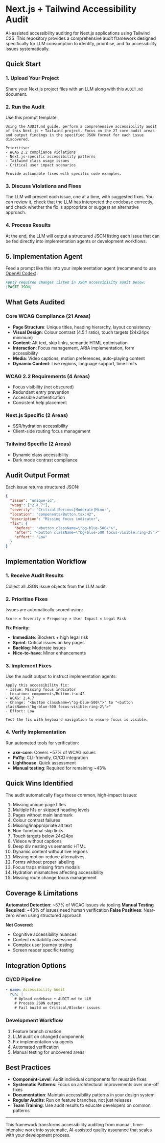 # Next.js + Tailwind Accessibility Audit

AI-assisted accessibility auditing for Next.js applications using Tailwind CSS. This repository provides a comprehensive audit framework designed specifically for LLM consumption to identify, prioritise, and fix accessibility issues systematically.

## Quick Start

### 1. Upload Your Project

Share your Next.js project files with an LLM along with this `AUDIT.md` document.

### 2. Run the Audit

Use this prompt template:

```
Using the AUDIT.md guide, perform a comprehensive accessibility audit of this Next.js + Tailwind project. Focus on the 27 core audit areas and output findings in the specified JSON format for each issue discovered.

Prioritise:
- WCAG 2.2 compliance violations
- Next.js-specific accessibility patterns
- Tailwind class usage issues
- Critical user impact scenarios

Provide actionable fixes with specific code examples.
```

### 3. Discuss Violations and Fixes

The LLM will present each issue, one at a time, with suggested fixes. You can review it, check that the LLM has interpreted the codebase correctly, and check whether the fix is appropriate or suggest an alternative approach.

### 4. Process Results

At the end, the LLM will output a structured JSON listing each issue that can be fed directly into implementation agents or development workflows.

## 5. Implementation Agent

Feed a prompt like this into your implementation agent (recommend to use [OpenAI Codex](https://openai.com/index/introducing-codex/)):

```markdown
Apply required changes listed in JSON accessibility audit below:
[PASTE JSON]
```

## What Gets Audited

### Core WCAG Compliance (21 Areas)

- **Page Structure**: Unique titles, heading hierarchy, layout consistency
- **Visual Design**: Colour contrast (4.5:1 ratio), touch targets (24x24px minimum)
- **Content**: Alt text, skip links, semantic HTML optimisation
- **Interaction**: Focus management, ARIA implementation, form accessibility
- **Media**: Video captions, motion preferences, auto-playing content
- **Dynamic Content**: Live regions, language support, time limits

### WCAG 2.2 Requirements (4 Areas)

- Focus visibility (not obscured)
- Redundant entry prevention
- Accessible authentication
- Consistent help placement

### Next.js Specific (2 Areas)

- SSR/hydration accessibility
- Client-side routing focus management

### Tailwind Specific (2 Areas)

- Dynamic class accessibility
- Dark mode contrast compliance

## Audit Output Format

Each issue returns structured JSON:

```json
{
  "issue": "unique-id",
  "wcag": ["2.4.7"],
  "severity": "Critical|Serious|Moderate|Minor",
  "location": "components/Button.tsx:42",
  "description": "Missing focus indicator",
  "fix": {
    "before": "<button className=\"bg-blue-500\">",
    "after": "<button className=\"bg-blue-500 focus-visible:ring-2\">",
    "effort": "Low"
  }
}
```

## Implementation Workflow

### 1. Receive Audit Results

Collect all JSON issue objects from the LLM audit.

### 2. Prioritise Fixes

Issues are automatically scored using:

```
Score = Severity × Frequency × User Impact × Legal Risk
```

**Fix Priority:**

- **Immediate**: Blockers + high legal risk
- **Sprint**: Critical issues on key pages
- **Backlog**: Moderate issues
- **Nice-to-have**: Minor enhancements

### 3. Implement Fixes

Use the audit output to instruct implementation agents:

```
Apply this accessibility fix:
- Issue: Missing focus indicator
- Location: components/Button.tsx:42
- WCAG: 2.4.7
- Change: "<button className=\"bg-blue-500\">" to "<button className=\"bg-blue-500 focus-visible:ring-2\">"
- Effort: Low

Test the fix with keyboard navigation to ensure focus is visible.
```

### 4. Verify Implementation

Run automated tools for verification:

- **axe-core**: Covers ~57% of WCAG issues
- **Pa11y**: CLI-friendly, CI/CD integration
- **Lighthouse**: Quick assessment
- **Manual testing**: Required for remaining ~43%

## Quick Wins Identified

The audit automatically flags these common, high-impact issues:

1. Missing unique page titles
2. Multiple h1s or skipped heading levels
3. Pages without main landmark
4. Colour contrast failures
5. Missing/inappropriate alt text
6. Non-functional skip links
7. Touch targets below 24x24px
8. Videos without captions
9. Deep div nesting vs semantic HTML
10. Dynamic content without live regions
11. Missing motion-reduce alternatives
12. Forms without proper labelling
13. Focus traps missing from modals
14. Hydration mismatches affecting accessibility
15. Missing route change focus management

## Coverage & Limitations

**Automated Detection**: ~57% of WCAG issues via tooling
**Manual Testing Required**: ~43% of issues need human verification
**False Positives**: Near-zero when using structured approach

**Not Covered:**

- Cognitive accessibility nuances
- Content readability assessment
- Complex user journey testing
- Screen reader specific testing

## Integration Options

### CI/CD Pipeline

```yaml
- name: Accessibility Audit
  run: |
    # Upload codebase + AUDIT.md to LLM
    # Process JSON output
    # Fail build on Critical/Blocker issues
```

### Development Workflow

1. Feature branch creation
2. LLM audit on changed components
3. Fix implementation via agents
4. Automated verification
5. Manual testing for uncovered areas

## Best Practices

- **Component-Level**: Audit individual components for reusable fixes
- **Systematic Patterns**: Focus on architectural improvements over one-off fixes
- **Documentation**: Maintain accessibility patterns in your design system
- **Regular Audits**: Run on feature branches, not just releases
- **Team Training**: Use audit results to educate developers on common patterns

---

This framework transforms accessibility auditing from manual, time-intensive work into systematic, AI-assisted quality assurance that scales with your development process.

